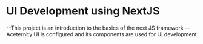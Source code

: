 <h1>UI Development using NextJS</h1>
--This project is an introduction to the basics of the next JS framework
--Aceternity UI is configured and its components are used for UI development
